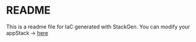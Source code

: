# README
This is a readme file for IaC generated with StackGen.
You can modify your appStack -> [here](http://main.dev.stackgen.com/appstacks/3c789d77-0eb1-442a-a1b1-152980bdd96e)
